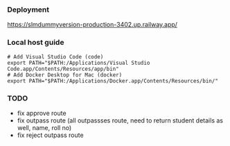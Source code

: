 ### Deployment

https://slmdummyversion-production-3402.up.railway.app/



### Local host guide 

```
# Add Visual Studio Code (code)
export PATH="$PATH:/Applications/Visual Studio Code.app/Contents/Resources/app/bin"
# Add Docker Desktop for Mac (docker)
export PATH="$PATH:/Applications/Docker.app/Contents/Resources/bin/"
```



### TODO 
- fix approve route
- fix outpass route (all outpassses route, need to return student details as well, name, roll no)
- fix reject outpass route